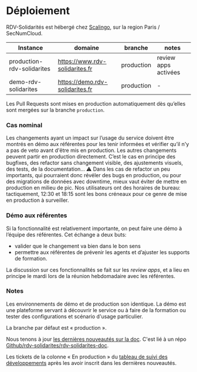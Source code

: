 # Déploiement

RDV-Solidarités est hébergé chez [Scalingo](https://scalingo.com/fr/datacenters), sur la region Paris / SecNumCloud.

| Instance | domaine | branche | notes |
| -------- | ------- | ------- | ----- |
| production-rdv-solidarites | https://www.rdv-solidarites.fr | production | review apps activées |
| demo-rdv-solidarites | https://demo.rdv-solidarites.fr | production | - |

Les Pull Requests sont mises en production automatiquement dès qu’elles sont mergées sur la branche `production`.


### Cas nominal

Les changements ayant un impact sur l’usage du service doivent être montrés en démo aux référentes pour les tenir informées et vérifier qu’il n'y a pas de veto avant d'être mis en production.
Les autres changements peuvent partir en production directement. C’est le cas en principe des bugfixes, des refactor sans changement visible, des ajustements visuels, des tests, de la documentation…
⚠️ Dans les cas de refactor un peu importants, qui pourraient donc révéler des bugs en production, ou pour des migrations de données avec downtime, mieux vaut éviter de mettre en production en milieu de pic.
Nos utilisateurs ont des horaires de bureau: tactiquement, 12:30 et 18:15 sont les bons créneaux pour ce genre de mise en production à surveiller.  

### Démo aux référentes

Si la fonctionnalité est relativement importante, on peut faire une démo à l’équipe des référentes. Cet échange a deux buts:
* valider que le changement va bien dans le bon sens
* permettre aux référentes de prévenir les agents et d’ajuster les supports de formation.

La discussion sur ces fonctionnalités se fait sur les _review apps_, et a lieu en principe le mardi lors de la réunion hebdomadaire avec les référentes.

### Notes

Les environnements de démo et de production son identique. La démo est une plateforme servant à découvrir le service ou à faire de la formation ou tester des configurations et scénario d'usage particulier.

La branche par défaut est « production ».

Nous tenons à jour [les dernières nouveautés sur la doc](https://doc.rdv-solidarites.fr/dernieres-nouveautes). C'est lié à un répo [Github/rdv-solidarites/rdv-solidarites-doc](https://github.com/rdv-solidarites/rdv-solidarites-doc).

Les tickets de la colonne « En production » du [tableau de suivi des développements](https://github.com/betagouv/rdv-solidarites.fr/projects/8?fullscreen=true) après les avoir inscrit dans les dernières nouveautés.

